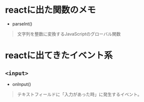 # reactに出た関数のメモ
- parseInt()
>文字列を整数に変換するJavaScriptのグローバル関数

# reactに出てきたイベント系
## `<input>`
- onInput()
>テキストフィールドに「入力があった時」に発生するイベント。
